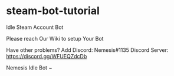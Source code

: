 # steam-bot-tutorial
Idle Steam Account Bot

Please reach Our Wiki to setup Your Bot


Have other problems?
Add Discord: Nemesis#1135
Discord Server: https://discord.gg/WFUEQZdcDb


Nemesis Idle Bot ~
